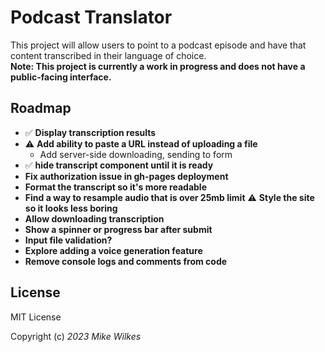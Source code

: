 # Podcast Translator

This project will allow users to point to a podcast episode and have that content transcribed in their language of choice.
<br/>
**Note: This project is currently a work in progress and does not have a public-facing interface.**

## Roadmap
- ✅ **Display transcription results**
- ⚠️ **Add ability to paste a URL instead of uploading a file**
  - Add server-side downloading, sending to form
- ✅ **hide transcript component until it is ready** 
- **Fix authorization issue in gh-pages deployment**
- **Format the transcript so it's more readable**
- **Find a way to resample audio that is over 25mb limit**
⚠️ **Style the site so it looks less boring**
- **Allow downloading transcription**
- **Show a spinner or progress bar after submit**
- **Input file validation?**
- **Explore adding a voice generation feature**
- **Remove console logs and comments from code**

## License

MIT License

Copyright (c) _2023_ _Mike Wilkes_ 